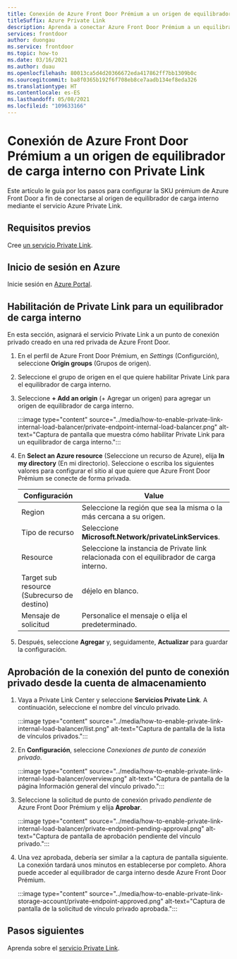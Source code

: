 ```yaml
---
title: Conexión de Azure Front Door Prémium a un origen de equilibrador de carga interno con Private Link
titleSuffix: Azure Private Link
description: Aprenda a conectar Azure Front Door Prémium a un equilibrador de carga interno.
services: frontdoor
author: duongau
ms.service: frontdoor
ms.topic: how-to
ms.date: 03/16/2021
ms.author: duau
ms.openlocfilehash: 80013ca5d4d20366672eda417862ff7bb1309b0c
ms.sourcegitcommit: ba8f0365b192f6f708eb8ce7aadb134ef8eda326
ms.translationtype: HT
ms.contentlocale: es-ES
ms.lasthandoff: 05/08/2021
ms.locfileid: "109633166"
---
```

# <a name="connect-azure-front-door-premium-to-an-internal-load-balancer-origin-with-private-link"></a>Conexión de Azure Front Door Prémium a un origen de equilibrador de carga interno con Private Link

Este artículo le guía por los pasos para configurar la SKU prémium de Azure Front Door a fin de conectarse al origen de equilibrador de carga interno mediante el servicio Azure Private Link.

## <a name="prerequisites"></a>Requisitos previos

Cree [un servicio Private Link](../../private-link/create-private-link-service-portal.md).

## <a name="sign-in-to-azure"></a>Inicio de sesión en Azure

Inicie sesión en [Azure Portal](https://portal.azure.com).

## <a name="enable-private-link-to-an-internal-load-balancer"></a>Habilitación de Private Link para un equilibrador de carga interno
 
En esta sección, asignará el servicio Private Link a un punto de conexión privado creado en una red privada de Azure Front Door. 

1. En el perfil de Azure Front Door Prémium, en *Settings* (Configurción), seleccione **Origin groups** (Grupos de origen).

1. Seleccione el grupo de origen en el que quiere habilitar Private Link para el equilibrador de carga interno.

1. Seleccione **+ Add an origin** (+ Agregar un origen) para agregar un origen de equilibrador de carga interno.

    :::image type="content" source="../media/how-to-enable-private-link-internal-load-balancer/private-endpoint-internal-load-balancer.png" alt-text="Captura de pantalla que muestra cómo habilitar Private Link para un equilibrador de carga interno.":::

1. En **Select an Azure resource** (Seleccione un recurso de Azure), elija **In my directory** (En mi directorio). Seleccione o escriba los siguientes valores para configurar el sitio al que quiere que Azure Front Door Prémium se conecte de forma privada.

    | Configuración | Value |
    | ------- | ----- |
    | Region | Seleccione la región que sea la misma o la más cercana a su origen. |
    | Tipo de recurso | Seleccione **Microsoft.Network/privateLinkServices**. |
    | Resource | Seleccione la instancia de Private link relacionada con el equilibrador de carga interno. |
    | Target sub resource (Subrecurso de destino) | déjelo en blanco. |
    | Mensaje de solicitud | Personalice el mensaje o elija el predeterminado. |

1. Después, seleccione **Agregar** y, seguidamente, **Actualizar** para guardar la configuración.

## <a name="approve-private-endpoint-connection-from-the-storage-account"></a>Aprobación de la conexión del punto de conexión privado desde la cuenta de almacenamiento

1. Vaya a Private Link Center y seleccione **Servicios Private Link**. A continuación, seleccione el nombre del vínculo privado.

    :::image type="content" source="../media/how-to-enable-private-link-internal-load-balancer/list.png" alt-text="Captura de pantalla de la lista de vínculos privados.":::

1. En **Configuración**, seleccione *Conexiones de punto de conexión privado*.

    :::image type="content" source="../media/how-to-enable-private-link-internal-load-balancer/overview.png" alt-text="Captura de pantalla de la página Información general del vínculo privado.":::

1. Seleccione la solicitud de punto de conexión privado *pendiente* de Azure Front Door Prémium y elija **Aprobar**.

    :::image type="content" source="../media/how-to-enable-private-link-internal-load-balancer/private-endpoint-pending-approval.png" alt-text="Captura de pantalla de aprobación pendiente del vínculo privado.":::

1. Una vez aprobada, debería ser similar a la captura de pantalla siguiente. La conexión tardará unos minutos en establecerse por completo. Ahora puede acceder al equilibrador de carga interno desde Azure Front Door Prémium.

    :::image type="content" source="../media/how-to-enable-private-link-storage-account/private-endpoint-approved.png" alt-text="Captura de pantalla de la solicitud de vínculo privado aprobada.":::

## <a name="next-steps"></a>Pasos siguientes

Aprenda sobre el [servicio Private Link](../../private-link/private-link-service-overview.md).
